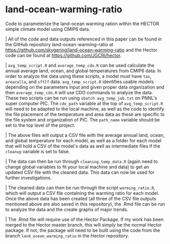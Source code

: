 # land-ocean-warming-ratio
Code to parameterize the land-ocean warming ration within the HECTOR simple climate model using CMIP6 data.

|       All of the code and data outputs referenced in this paper can be found in the GitHub repository land-ocean-warming-ratio at <https://github.com/skygering/land-ocean-warming-ratio> and the Hector code can be found at <https://github.com/JGCRI/hector>.

|       `avg_temp_script.R` and `average_temp_cdo.R` can be used calculate the annual average land, ocean, and global temperatures from CMIP6 data. In order to analyze the data using these scripts, a model must have `tas`, `areacalla`, and `sftlf` data.  `avg_temp_script.R` identifies usable models depending on the parameters input and given proper data organization and then `average_temp_cdo.R` will use CDO commands to analyze the data. These two scripts can be run using `sbatch avg_temp_job.txt` on PNNL's super computer PIC. The `cdo_path` variable at the top of `avg_temp_script.R` will need to be adapted to the local machine, as well as the code to identify the file placement of the temperature and area data as these are specific to the file system and organization of PIC. The `path_name` variable should be set to the top level of the project.

|       The above files will output a CSV file with the average annual land, ocean, and global temperature for each model, as well as a folder for each model that will hold a CSV of the model's data as well as intermediate files if the `cleanup` variable is set to false.

|       The data can then be run through `cleaning_temp_data.R` (again need to change global variables to fit your local machine and data) to get an updated CSV file with the cleaned data. This data can now be used for further investigations.

|       The cleaned data can then be run through the script `warming_ratio.R`, which will output a CSV file containing the warming ratio for each model. Once the above data has been created (all three of the CSV file outputs mentioned above are also saved in this repository), the .Rmd file can be run to analyze the data and the create graphs of major trends. 

|       The .Rmd file will require use of the Hector Package. If my work has been merged to the Hector master branch, this will simply be the normal Hector package. If not, the package will need to be built using the code from the branch `land_ocean_warming_ratio` in the Hector repository.

